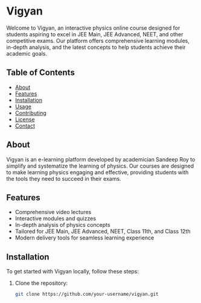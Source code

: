 # Vigyan

Welcome to Vigyan, an interactive physics online course designed for students aspiring to excel in JEE Main, JEE Advanced, NEET, and other competitive exams. Our platform offers comprehensive learning modules, in-depth analysis, and the latest concepts to help students achieve their academic goals.

## Table of Contents
- [About](#about)
- [Features](#features)
- [Installation](#installation)
- [Usage](#usage)
- [Contributing](#contributing)
- [License](#license)
- [Contact](#contact)

## About
Vigyan is an e-learning platform developed by academician Sandeep Roy to simplify and systematize the learning of physics. Our courses are designed to make learning physics engaging and effective, providing students with the tools they need to succeed in their exams.

## Features
- Comprehensive video lectures
- Interactive modules and quizzes
- In-depth analysis of physics concepts
- Tailored for JEE Main, JEE Advanced, NEET, Class 11th, and Class 12th
- Modern delivery tools for seamless learning experience

## Installation
To get started with Vigyan locally, follow these steps:

1. Clone the repository:
   ```sh
   git clone https://github.com/your-username/vigyan.git
